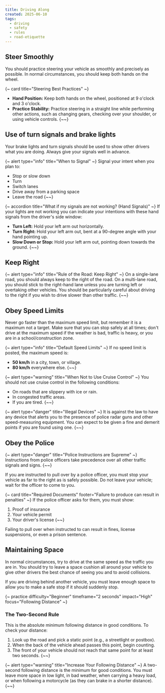 ```yaml
---
title: Driving Along
created: 2025-06-10
tags:
  - driving
  - safety
  - rules
  - road-etiquette
---
```


## Steer Smoothly
You should practice steering your vehicle as smoothly and precisely as possible. In normal circumstances, you should keep both hands on the wheel.

{~ card title="Steering Best Practices" ~}
* **Hand Position:** Keep both hands on the wheel, positioned at 9 o'clock and 3 o'clock.
* **Practice Stability:** Practice steering in a straight line while performing other actions, such as changing gears, checking over your shoulder, or using vehicle controls.
{~~}

## Use of turn signals and brake lights
Your brake lights and turn signals should be used to show other drivers what you are doing. Always give your signals well in advance.

{~ alert type="info" title="When to Signal" ~}
Signal your intent when you plan to:
* Stop or slow down
* Turn
* Switch lanes
* Drive away from a parking space
* Leave the road
{~~}

{~ accordion title="What if my signals are not working? (Hand Signals)" ~}
If your lights are not working you can indicate your intentions with these hand signals from the driver's side window:
* **Turn Left:** Hold your left arm out horizontally.
* **Turn Right:** Hold your left arm out, bent at a 90-degree angle with your hand pointing up.
* **Slow Down or Stop:** Hold your left arm out, pointing down towards the ground.
{~~}

## Keep Right
{~ alert type="info" title="Rule of the Road: Keep Right" ~}
On a single-lane road, you should always keep to the right of the road. On a multi-lane road, you should stick to the right-hand lane unless you are turning left or overtaking other vehicles. You should be particularly careful about driving to the right if you wish to drive slower than other traffic.
{~~}

## Obey Speed Limits
Never go faster than the maximum speed limit, but remember it is a maximum not a target. Make sure that you can stop safely at all times; don't drive at the maximum speed if the weather is bad, traffic is heavy, or you are in a school/construction zone.

{~ alert type="info" title="Default Speed Limits" ~}
If no speed limit is posted, the maximum speed is:
* **50 km/h** in a city, town, or village.
* **80 km/h** everywhere else.
{~~}

{~ alert type="warning" title="When Not to Use Cruise Control" ~}
You should not use cruise control in the following conditions:
* On roads that are slippery with ice or rain.
* In congested traffic areas.
* If you are tired.
{~~}

{~ alert type="danger" title="Illegal Devices" ~}
It is against the law to have any device that alerts you to the presence of police radar guns and other speed-measuring equipment. You can expect to be given a fine and demerit points if you are found using one.
{~~}

## Obey the Police
{~ alert type="danger" title="Police Instructions are Supreme" ~}
Instructions from police officers take precedence over all other traffic signals and signs.
{~~}

If you are instructed to pull over by a police officer, you must stop your vehicle as far to the right as is safely possible. Do not leave your vehicle; wait for the officer to come to you.

{~ card title="Required Documents" footer="Failure to produce can result in penalties" ~}
If the police officer asks for them, you must show:
1.  Proof of insurance
2.  Your vehicle permit
3.  Your driver's license
{~~}

Failing to pull over when instructed to can result in fines, license suspensions, or even a prison sentence.

## Maintaining Space
In normal circumstances, try to drive at the same speed as the traffic you are in. You should try to leave a space cushion all around your vehicle to give other drivers the best chance of seeing you and to avoid collisions.

If you are driving behind another vehicle, you must leave enough space to allow you to make a safe stop if it should suddenly stop.

{~ practice difficulty="Beginner" timeframe="2 seconds" impact="High" focus="Following Distance" ~}
### The Two-Second Rule
This is the absolute minimum following distance in good conditions. To check your distance:
1.  Look up the road and pick a static point (e.g., a streetlight or postbox).
2.  When the back of the vehicle ahead passes this point, begin counting.
3.  The front of your vehicle should not reach that same point for at least two seconds.
{~~}

{~ alert type="warning" title="Increase Your Following Distance" ~}
A two-second following distance is the minimum for good conditions. You must leave more space in low light, in bad weather, when carrying a heavy load, or when following a motorcycle (as they can brake in a shorter distance).
{~~}

